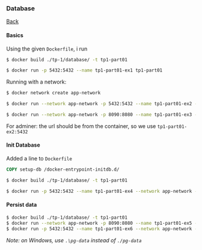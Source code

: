 ### Database
[Back](../README.md)
#### Basics
Using the given `Dockerfile`, i run
```sh
$ docker build ./tp-1/database/ -t tp1-part01

$ docker run -p 5432:5432 --name tp1-part01-ex1 tp1-part01
```
Running with a network:
``` sh
$ docker network create app-network

$ docker run --network app-network -p 5432:5432 --name tp1-part01-ex2 -d tp1-part01

$ docker run --network app-network -p 8090:8080 --name tp1-part01-ex3 -d adminer

```
For adminer: the url should be from the container, so we use `tp1-part01-ex2:5432`

#### Init Database
Added a line to `Dockerfile`
```Dockerfile
COPY setup-db /docker-entrypoint-initdb.d/
```

```sh
$ docker build ./tp-1/database/ -t tp1-part01

$ docker run -p 5432:5432 --name tp1-part01-ex4 --network app-network -d tp1-part01
```

#### Persist data
```sh
$ docker build ./tp-1/database/ -t tp1-part01
$ docker run --network app-network -p 8090:8080 --name tp1-part01-ex5 -d --rm adminer
$ docker run -p 5432:5432 --name tp1-part01-ex6 --network app-network -v ./pg-data:/var/lib/postgresql/data -d --rm tp1-part01
```
*Note: on Windows, use `.\pg-data` instead of `./pg-data`*